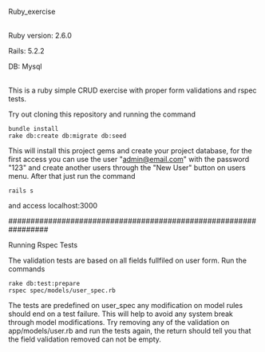 Ruby_exercise <br><br>


Ruby version: 2.6.0<br>

Rails: 5.2.2<br>

DB: Mysql<br><br>


This is a ruby simple CRUD exercise with proper form validations and rspec tests. 

Try out cloning this repository and running the command
```
bundle install
rake db:create db:migrate db:seed
```
This will install this project gems and create your project database, for the first access you can use the user "admin@email.com" with the password "123" and create another users through the "New User" button on users menu.
After that just run the command 
```
rails s
```
and access localhost:3000

#################################################################

Running Rspec Tests

The validation tests are based on all fields fullfiled on user form. Run the commands
```
rake db:test:prepare
rspec spec/models/user_spec.rb
```
The tests are predefined on user_spec any modification on model rules should end on a test failure. This will help to avoid any system break through model modifications. Try removing any of the validation on app/models/user.rb and run the tests again, the return should tell you that the field validation removed can not be empty.
